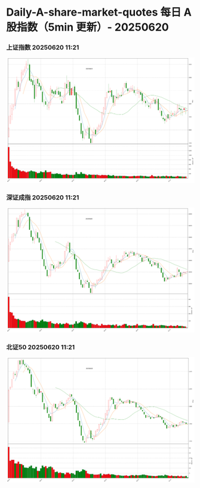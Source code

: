 
# Daily-A-share-market-quotes 每日 A 股指数（5min 更新）- 20250620

### 上证指数 20250620 11:21
![](./fig/2025/6/20250620-sh000001.png)

### 深证成指 20250620 11:21
![](./fig/2025/6/20250620-sz399001.png)

### 北证50 20250620 11:21
![](./fig/2025/6/20250620-bj899050.png)
